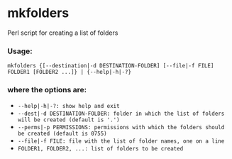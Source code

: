 # mkfolders
Perl script for creating a list of folders

### Usage:
`mkfolders {[--destination|-d DESTINATION-FOLDER] [--file|-f FILE] FOLDER1 [FOLDER2 ...]} | {--help|-h|-?}`

### where the options are:
  * `--help|-h|-?: show help and exit`
  * `--dest|-d DESTINATION-FOLDER: folder in which the list of folders will be created (default is '.')`
  * `--perms|-p PERMISSIONS: permissions with which the folders should be created (default is 0755)`
  * `--file|-f FILE: file with the list of folder names, one on a line`
  * `FOLDER1, FOLDER2, ...: list of folders to be created`
